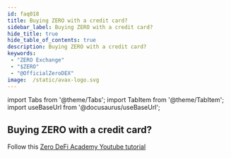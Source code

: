 ```yaml
---
id: faq018
title: Buying ZERO with a credit card?
sidebar_label: Buying ZERO with a credit card?
hide_title: true
hide_table_of_contents: true
description: Buying ZERO with a credit card?
keywords:
 - "ZERO Exchange"
 - "$ZERO"
 - "@OfficialZeroDEX"
image:  /static/avax-logo.svg
---
```


import Tabs from '@theme/Tabs';
import TabItem from '@theme/TabItem';
import useBaseUrl from '@docusaurus/useBaseUrl';

## Buying ZERO with a credit card? 

Follow this [Zero DeFi Academy Youtube tutorial](https://www.youtube.com/watch?v=iRbc36Q_rRk&list=PLUrP9cz-3kCehfLJRhulrizJQ_4cOcpy4&index=2)
